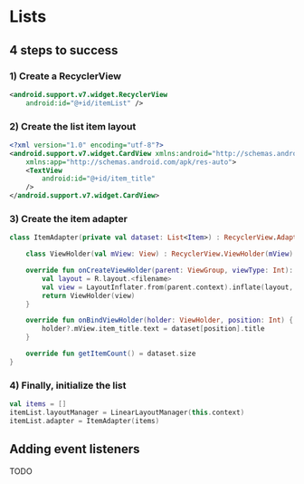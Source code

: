 # Lists

## 4 steps to success

### 1) Create a RecyclerView
```xml
<android.support.v7.widget.RecyclerView
    android:id="@+id/itemList" />
```

### 2) Create the list item layout
```xml
<?xml version="1.0" encoding="utf-8"?>
<android.support.v7.widget.CardView xmlns:android="http://schemas.android.com/apk/res/android"
    xmlns:app="http://schemas.android.com/apk/res-auto">
    <TextView
        android:id="@+id/item_title"
    />
</android.support.v7.widget.CardView>
```

### 3) Create the item adapter

```kotlin
class ItemAdapter(private val dataset: List<Item>) : RecyclerView.Adapter<ItemAdapter.ViewHolder>() {

    class ViewHolder(val mView: View) : RecyclerView.ViewHolder(mView)

    override fun onCreateViewHolder(parent: ViewGroup, viewType: Int): ItemAdapter.ViewHolder {
        val layout = R.layout.<filename>
        val view = LayoutInflater.from(parent.context).inflate(layout, parent, false)
        return ViewHolder(view)
    }

    override fun onBindViewHolder(holder: ViewHolder, position: Int) {
        holder?.mView.item_title.text = dataset[position].title
    }

    override fun getItemCount() = dataset.size
}
```

### 4) Finally, initialize the list
```kotlin
val items = []
itemList.layoutManager = LinearLayoutManager(this.context)
itemList.adapter = ItemAdapter(items)
```

## Adding event listeners

TODO